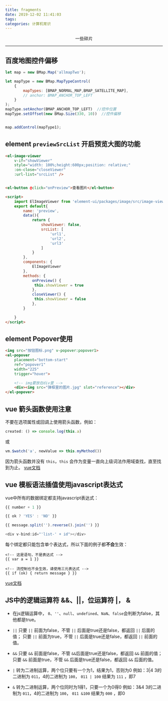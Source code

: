 ```yaml
---
title: fragments
date: 2019-12-02 11:41:03
tags: 
categories: 计算机常识
---
```

<center>一些碎片</center>
<!-- more -->

***

## 百度地图控件偏移

```javascript
let map = new BMap.Map('allmapTwo');

let mapType = new BMap.MapTypeControl(
	{
		mapTypes: [BMAP_NORMAL_MAP,BMAP_SATELLITE_MAP],
        // anchor: BMAP_ANCHOR_TOP_LEFT
	}
);
mapType.setAnchor(BMAP_ANCHOR_TOP_LEFT)  //控件位置
mapType.setOffset(new BMap.Size(330, 10))  //控件偏移


map.addControl(mapType1);
```

## element `previewSrcList` 开启预览大图的功能

```html
<el-image-viewer
    v-if="showViewer"
    style="width: 100%;height:600px;position: relative;"
    :on-close="closeViewer"
    :url-list="srcList" />


<el-button @click="onPreview">查看图片</el-button>

```

```html
<script>
    import ElImageViewer from 'element-ui/packages/image/src/image-viewer'
    export default{
        name: 'preview',
        data(){
            return {
                showViewer: false,
                srcList: [
                    'url1',
                    'url2',
                    'url3'
                ]
            }
        },
        components: {
            ElImageViewer
        },
        methods: {
            onPreview() {
             this.showViewer = true
            },
            closeViewer() {
             this.showViewer = false
            },
        }

    }
</script>

```

## element Popover使用
```html
<img src="按钮图标.png" v-popover:popover1>
<el-popover
    placement="bottom-start"
    ref="popover1"
    width="225"
    trigger="hover">

    <!-- img要放在div里 -->
    <div><img src="弹框里的图片.jpg" slot="reference"></div>
</el-popover>
```

## vue 箭头函数使用注意
不要在选项属性或回调上使用箭头函数，例如：
```javascript
created: () => console.log(this.a)
```
或
```javascript
vm.$watch('a', newValue => this.myMethod())
```
因为箭头函数并没有 `this`，`this` 会作为变量一直向上级词法作用域查找，直至找到为止。
[vue文档](https://cn.vuejs.org/v2/guide/instance.html#%E5%AE%9E%E4%BE%8B%E7%94%9F%E5%91%BD%E5%91%A8%E6%9C%9F%E9%92%A9%E5%AD%90)


## vue 模板语法插值使用javascript表达式
vue中所有的数据绑定都支持javascript表达式：
```javascript
{{ number + 1 }}

{{ ok ? 'YES' : 'NO' }}

{{ message.split('').reverse().join('') }}

<div v-bind:id="'list-' + id"></div>
```
每个绑定都只能包含单个表达式，所以下面的例子都**不会**生效：
```
<!-- 这是语句，不是表达式 -->
{{ var a = 1 }}

<!-- 流控制也不会生效，请使用三元表达式 -->
{{ if (ok) { return message } }}
```
[vue文档](https://cn.vuejs.org/v2/guide/syntax.html#%E4%BD%BF%E7%94%A8-JavaScript-%E8%A1%A8%E8%BE%BE%E5%BC%8F)

## JS中的逻辑运算符 &&、||，位运算符 |， &
- 在js逻辑运算中， `0`、`''`、`null`、`undefined`、`NaN`、`false`会判断为false，其他都是true。
- `||`
只要 `||` 前面为false，不管 `||` 后面是true还是false，都返回 `||` 后面的值；
只要 `||` 前面为true，不管 `||` 后面是true还是false，都返回 `||` 前面的值。

- `&&`
只要 `&&` 前面是false，不管 `&&`后面是true还是false，都返回 `&&` 前面的值；
只要 `&&` 前面是true，不管 `&&` 后面是true还是false，都返回 `&&` 后面的值。

- `|`
转为二进制运算，两个位只要有一个为1，结果为1，否则为0
例如：3|4 3的二进制为 `011`，4的二进制为 `100`， `011 | 100` 结果为 `111` ，即7

- `&`
转为二进制运算，两个位同时为1得1，只要一个为0得0
例如：3&4 3的二进制为 `011`，4的二进制为 `100`， `011 &100` 结果为 `000` ，即0